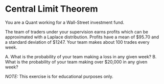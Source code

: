 # Central Limit Theorem

You are a Quant working for a Wall-Street investment fund.

The team of traders under your supervision earns profits which can be approximated with a Laplace distribution. Profits have a mean of $95.70 and a standard deviation of $1247. Your team makes about 100 trades every week.

A. What is the probability of your team making a loss in any given week?
B. What is the probability of your team making over $20,000 in any given week?

*NOTE:* This exercise is for educational purposes only.